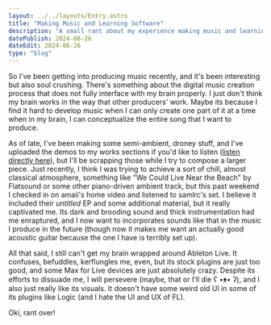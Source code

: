 ```yaml
---
layout: ../../layouts/Entry.astro
title: "Making Music and Learning Software"
description: "A small rant about my experience making music and learning how to use the software required to do so."
datePublish: 2024-06-26
dateEdit: 2024-06-26
type: "blog"
---
```


So I've been getting into producing music recently, and it's been interesting but also soul crushing. There's something about the digital music creation process that does not fully interface with my brain properly. I just don't think my brain works in the way that other producers' work. Maybe its because I find it hard to develop music when I can only create one part of it at a time when in my brain, I can conceptualize the entire song that I want to produce.

As of late, I've been making some semi-ambient, droney stuff, and I've uploaded the demos to my works sections if you'd like to listen ([listen directly here](https://youtu.be/svjlc--gyvo)), but I'll be scrapping those while I try to compose a larger piece. Just recently, I think I was trying to achieve a sort of chill, almost classical atmosphere, something like "We Could Live Near the Beach" by Flatsound or some other piano-driven ambient track, but this past weekend I checked in on amaii's home video and listened to samlrc's set. I believe it included their *untitled* EP and some additional material, but it really captivated me. Its dark and brooding sound and thick instrumentation had me enraptured, and I now want to incorporates sounds like that in the music I produce in the future (though now it makes me want an actually good acoustic guitar because the one I have is terribly set up).

All that said, I still can't get my brain wrapped around Ableton Live. It confuses, befuddles, kerflungles me, even, but its stock plugins are just too good, and some Max for Live devices are just absolutely crazy. Despite its efforts to dissuade me, I will persevere (maybe, that or I'll die ʕ •ᴥ• ʔ), and I also just really like its visuals. It doesn't have some weird old UI in some of its plugins like Logic (and I hate the UI and UX of FL).

Oki, rant over!